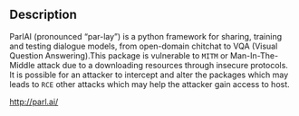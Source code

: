 ## Description

ParlAI (pronounced “par-lay”) is a python framework for sharing, training and testing dialogue models,
from open-domain chitchat to VQA (Visual Question Answering).This package is vulnerable to ```MITM``` or Man-In-The-Middle attack due to a downloading resources through insecure protocols.
It is possible for an attacker to intercept and alter the packages which may leads to ```RCE```  other attacks which may help the attacker gain access to host.

http://parl.ai/

